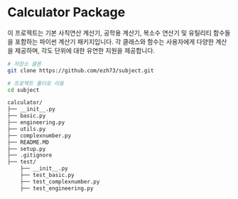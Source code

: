 # Calculator Package

이 프로젝트는 기본 사칙연산 계산기, 공학용 계산기, 복소수 연산기 및 유틸리티 함수들을 포함하는 파이썬 계산기 패키지입니다. 각 클래스와 함수는 사용자에게 다양한 계산을 제공하며, 각도 단위에 대한 유연한 지원을 제공합니다.


```bash
# 저장소 클론
git clone https://github.com/ezh73/subject.git

# 프로젝트 폴더로 이동
cd subject

calculator/
├── __init__.py
├── basic.py
├── engineering.py
├── utils.py
├── complexnumber.py
├── README.MD
├── setup.py
├── .gitignore
├── test/
    ├── __init__.py
    ├── test_basic.py
    ├── test_complexnumber.py
    ├── test_engineering.py